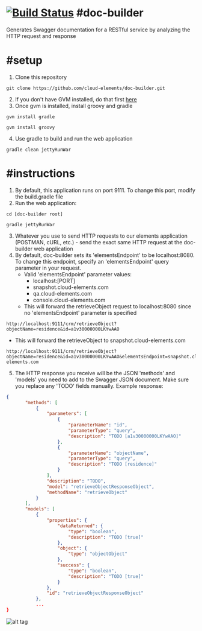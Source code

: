 [![Build Status](https://travis-ci.org/cloud-elements/doc-builder.png?branch=master)](https://travis-ci.org/cloud-elements/doc-builder)
#doc-builder
=========
Generates Swagger documentation for a RESTful service by analyzing the HTTP request and response

#setup
=========
1. Clone this repository
```
git clone https://github.com/cloud-elements/doc-builder.git
```

2. If you don't have GVM installed, do that first <a href="http://gvmtool.net/" target="_blank">here</a>
3. Once gvm is installed, install groovy and gradle
```
gvm install gradle
```
```
gvm install groovy
```

4. Use gradle to build and run the web application
```
gradle clean jettyRunWar
```

#instructions
=========
1. By default, this application runs on port 9111.  To change this port, modify the build.gradle file
2. Run the web application:
```
cd [doc-builder root]
```
```
gradle jettyRunWar
```

3. Whatever you use to send HTTP requests to our elements application (POSTMAN, cURL, etc.) - send the exact same HTTP request at the doc-builder web application
4. By default, doc-builder sets its 'elementsEndpoint' to be localhost:8080.  To change this endpoint, specify an 'elementsEndpoint' query parameter in your request.
   * Valid 'elementsEndpoint' parameter values:
      * localhost:[PORT]
      * snapshot.cloud-elements.com
      * qa.cloud-elements.com
      * console.cloud-elements.com
   * This will forward the retrieveObject request to localhost:8080 since no 'elementsEndpoint' parameter is specified
```
http://localhost:9111/crm/retrieveObject?objectName=residence&id=a1v30000000LKYwAAO
```

   * This will forward the retrieveObject to snapshot.cloud-elements.com
```
http://localhost:9111/crm/retrieveObject?objectName=residence&id=a1v30000000LKYwAAO&elementsEndpoint=snapshot.cloud-elements.com
```

5. The HTTP response you receive will be the JSON 'methods' and 'models' you need to add to the Swagger JSON document.  Make sure you replace any 'TODO' fields manually. Example response:

```JSON
{
       "methods": [
           {
               "parameters": [
                   {
                       "parameterName": "id",
                       "parameterType": "query",
                       "description": "TODO [a1v30000000LKYwAAO]"
                   },
                   {
                       "parameterName": "objectName",
                       "parameterType": "query",
                       "description": "TODO [residence]"
                   }
               ],
               "description": "TODO",
               "model": "retrieveObjectResponseObject",
               "methodName": "retrieveObject"
           }
       ],
       "models": [
           {
               "properties": {
                   "dataReturned": {
                       "type": "boolean",
                       "description": "TODO [true]"
                   },
                   "object": {
                       "type": "objectObject"
                   },
                   "success": {
                       "type": "boolean",
                       "description": "TODO [true]"
                   }
               },
               "id": "retrieveObjectResponseObject"
           },
           ...
}
```

![alt tag](http://stack.to/wp-content/uploads//Cloud-Elements.png)
